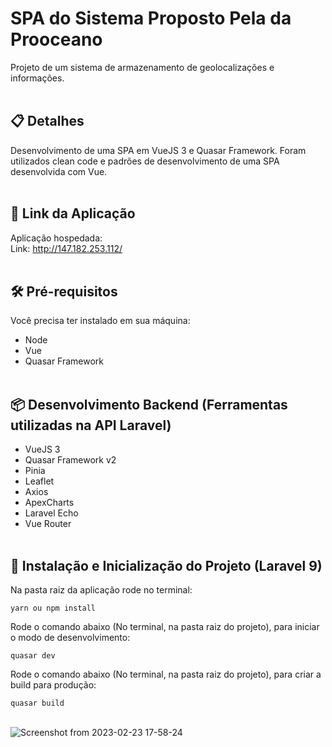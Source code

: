 # SPA do Sistema Proposto Pela da Prooceano

Projeto de um sistema de armazenamento de geolocalizações e informações.<br/><br/>


## 📋 Detalhes


Desenvolvimento de uma SPA em VueJS 3 e Quasar Framework. Foram utilizados clean code e padrões de desenvolvimento de uma SPA desenvolvida com Vue.<br/><br/>


## 🚀 Link da Aplicação

Aplicação hospedada:<br/>
Link: http://147.182.253.112/<br/><br/>



## 🛠️ Pré-requisitos


Você precisa ter instalado em sua máquina:

- Node<br/>
- Vue<br/>
- Quasar Framework<br/><br/>


## 📦 Desenvolvimento Backend (Ferramentas utilizadas na API Laravel)

- VueJS 3
- Quasar Framework v2<br/>
- Pinia<br/>
- Leaflet<br/>
- Axios<br/>
- ApexCharts<br/>
- Laravel Echo<br/>
- Vue Router<br/><br/>



## 🔧 Instalação e Inicialização do Projeto (Laravel 9)


Na pasta raiz da aplicação rode no terminal:

`yarn ou npm install`
 <br/>

Rode o comando abaixo (No terminal, na pasta raiz do projeto), para iniciar o modo de desenvolvimento:
 
`quasar dev`
<br/>

Rode o comando abaixo (No terminal, na pasta raiz do projeto), para criar a build para produção:
 
`quasar build`
<br/><br/>

![Screenshot from 2023-02-23 17-58-24](https://user-images.githubusercontent.com/44420212/221029150-3402b89f-ea2a-4ac4-99d9-4d934ad4b0e9.png)
